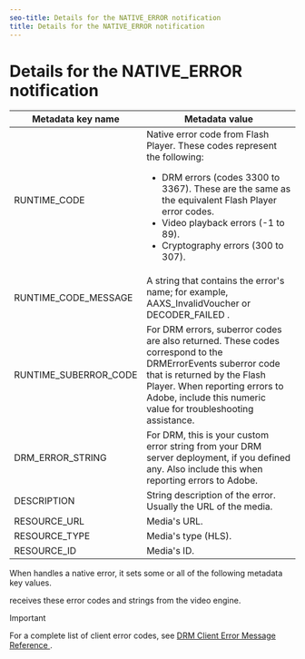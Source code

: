 ```yaml
---
seo-title: Details for the NATIVE_ERROR notification
title: Details for the NATIVE_ERROR notification
---
```


# Details for the NATIVE_ERROR notification

<table id="table_86A21619515B435DBB65DC4DFBB64B29"> 
 <tgroup cols="2"> 
  <colspec colnum="1" colname="col1" colwidth="1.00*" /> 
  <colspec colnum="2" colname="col2" colwidth="2.27*" /> 
  <thead> 
   <tr> 
    <th colname="col1" class="entry"> Metadata key name </th> 
    <th colname="col2" class="entry"> Metadata value </th> 
   </tr> 
  </thead> 
  <tbody> 
   <tr> 
    <td colname="col1"> <span class="codeph"> RUNTIME_CODE </span> </td> 
    <td colname="col2"> 
     <ph>
       Native error code from Flash Player. 
     </ph> These codes represent the following: 
     <ul id="ul_330C626DE27B45A09E8851CC24768A07"> 
      <li id="li_0845A9BBB55545BDB49BD4F4802C0E54">DRM errors (codes 3300 to 3367). These are the same as the equivalent Flash Player error codes.</li> 
      <li id="li_98A571480C154CF0AE1DC101FF0834C4">Video playback errors (-1 to 89).</li> 
      <li id="li_D7C19955DEF94DA88B822C8C57D6D2F4">Cryptography errors (300 to 307).</li> 
     </ul> </td> 
   </tr> 
   <tr> 
    <td colname="col1"> <span class="codeph"> RUNTIME_CODE_MESSAGE </span> </td> 
    <td colname="col2"> A string that contains the error's name; for example, <span class="codeph"> AAXS_InvalidVoucher </span> or <span class="codeph"> DECODER_FAILED </span>. </td> 
   </tr> 
   <tr> 
    <td colname="col1"> <span class="codeph"> RUNTIME_SUBERROR_CODE </span> </td> 
    <td colname="col2"> For DRM errors, suberror codes are also returned. These codes correspond to the <span class="codeph"> DRMErrorEvents </span> suberror code that is returned by the Flash Player. When reporting errors to Adobe, include this numeric value for troubleshooting assistance. </td> 
   </tr> 
   <tr> 
    <td colname="col1"> <span class="codeph"> DRM_ERROR_STRING </span> </td> 
    <td colname="col2"> For DRM, this is your custom error string from your DRM server deployment, if you defined any. Also include this when reporting errors to Adobe. </td> 
   </tr> 
   <tr> 
    <td colname="col1"> <span class="codeph"> DESCRIPTION </span> </td> 
    <td colname="col2"> String description of the error. Usually the URL of the media. </td> 
   </tr> 
   <tr> 
    <td colname="col1"> <span class="codeph"> RESOURCE_URL </span> </td> 
    <td colname="col2"> Media's URL. </td> 
   </tr> 
   <tr> 
    <td colname="col1"> <span class="codeph"> RESOURCE_TYPE </span> </td> 
    <td colname="col2"> Media's type (HLS). </td> 
   </tr> 
   <tr> 
    <td colname="col1"> <span class="codeph"> RESOURCE_ID </span> </td> 
    <td colname="col2"> Media's ID. </td> 
   </tr> 
  </tbody> 
 </tgroup> 
</table>

When  handles a native error, it sets some or all of the following metadata key values.

receives these error codes and strings from the video engine.

>[!IMPORTANT]
>
>For a complete list of client error codes, see [ DRM Client Error Message Reference ](http://help.adobe.com/en_US/primetime/drm/index.html#reference-DRM_Client_Error_Messages).


